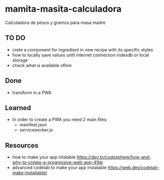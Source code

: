 # mamita-masita-calculadora

Calculadora de pesos y gramos para masa madre

## TO DO

- crete a component for ingredient in new recipe with its specific styles
- how to locally save values until internet connection indexdb or local storage
- check what is available ofline

## Done

- transform in a PWA

## Learned

- In order to create a PWA you need 2 main files:
  - manifest.json
  - serviceworker.js

## Resources

- how to make your app intalable https://dev.to/codesphere/how-and-why-to-create-a-progressive-web-app-41kb
- advanced codelab to make your app instalable https://web.dev/codelab-make-installable/
